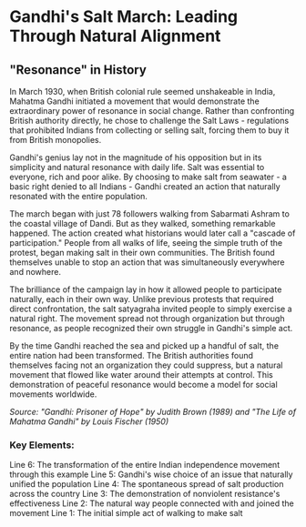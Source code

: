 # Gandhi's Salt March: Leading Through Natural Alignment

## "Resonance" in History

In March 1930, when British colonial rule seemed unshakeable in India, Mahatma Gandhi initiated a movement that would demonstrate the extraordinary power of resonance in social change. Rather than confronting British authority directly, he chose to challenge the Salt Laws - regulations that prohibited Indians from collecting or selling salt, forcing them to buy it from British monopolies.

Gandhi's genius lay not in the magnitude of his opposition but in its simplicity and natural resonance with daily life. Salt was essential to everyone, rich and poor alike. By choosing to make salt from seawater - a basic right denied to all Indians - Gandhi created an action that naturally resonated with the entire population.

The march began with just 78 followers walking from Sabarmati Ashram to the coastal village of Dandi. But as they walked, something remarkable happened. The action created what historians would later call a "cascade of participation." People from all walks of life, seeing the simple truth of the protest, began making salt in their own communities. The British found themselves unable to stop an action that was simultaneously everywhere and nowhere.

The brilliance of the campaign lay in how it allowed people to participate naturally, each in their own way. Unlike previous protests that required direct confrontation, the salt satyagraha invited people to simply exercise a natural right. The movement spread not through organization but through resonance, as people recognized their own struggle in Gandhi's simple act.

By the time Gandhi reached the sea and picked up a handful of salt, the entire nation had been transformed. The British authorities found themselves facing not an organization they could suppress, but a natural movement that flowed like water around their attempts at control. This demonstration of peaceful resonance would become a model for social movements worldwide.

*Source: "Gandhi: Prisoner of Hope" by Judith Brown (1989) and "The Life of Mahatma Gandhi" by Louis Fischer (1950)*

### Key Elements:
Line 6: The transformation of the entire Indian independence movement through this example
Line 5: Gandhi's wise choice of an issue that naturally unified the population
Line 4: The spontaneous spread of salt production across the country
Line 3: The demonstration of nonviolent resistance's effectiveness
Line 2: The natural way people connected with and joined the movement
Line 1: The initial simple act of walking to make salt